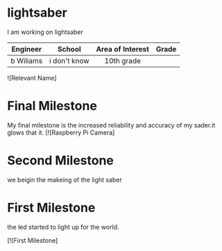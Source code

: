 ﻿# lightsaber
I am working on lightsaber

| **Engineer** | **School** | **Area of Interest** | **Grade** |
|:--:|:--:|:--:|:--:|
| b Wiliams|i don't know | 10th grade

![Relevant Name]
  
# Final Milestone
My final milestone is the increased reliability and accuracy of my sader.it glows that it.
[![Raspberry Pi Camera]


# Second Milestone
we beigin the makeing of the light saber


# First Milestone
  
the led started to light up for the world.

[![First Milestone]
